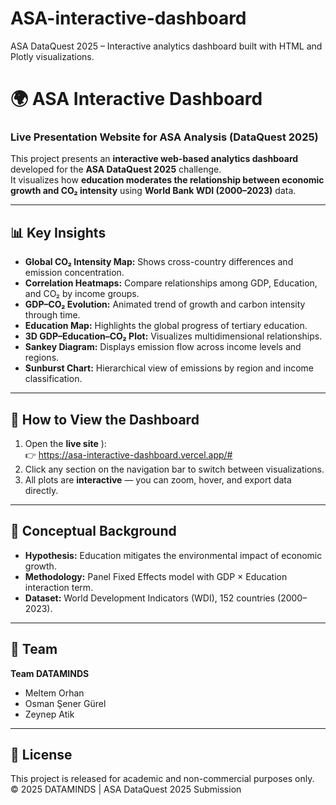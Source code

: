 # ASA-interactive-dashboard
ASA DataQuest 2025 – Interactive analytics dashboard built with HTML and Plotly visualizations.


# 🌍 ASA Interactive Dashboard

### Live Presentation Website for ASA Analysis (DataQuest 2025)

This project presents an **interactive web-based analytics dashboard** developed for the **ASA DataQuest 2025** challenge.  
It visualizes how **education moderates the relationship between economic growth and CO₂ intensity** using **World Bank WDI (2000–2023)** data.

---

## 📊 Key Insights
- **Global CO₂ Intensity Map:** Shows cross-country differences and emission concentration.
- **Correlation Heatmaps:** Compare relationships among GDP, Education, and CO₂ by income groups.
- **GDP–CO₂ Evolution:** Animated trend of growth and carbon intensity through time.
- **Education Map:** Highlights the global progress of tertiary education.
- **3D GDP–Education–CO₂ Plot:** Visualizes multidimensional relationships.
- **Sankey Diagram:** Displays emission flow across income levels and regions.
- **Sunburst Chart:** Hierarchical view of emissions by region and income classification.

---

## 🚀 How to View the Dashboard
1. Open the **live site** ):  
   👉 https://asa-interactive-dashboard.vercel.app/#
2. Click any section on the navigation bar to switch between visualizations.
3. All plots are **interactive** — you can zoom, hover, and export data directly.

---

## 🧠 Conceptual Background
- **Hypothesis:** Education mitigates the environmental impact of economic growth.  
- **Methodology:** Panel Fixed Effects model with GDP × Education interaction term.  
- **Dataset:** World Development Indicators (WDI), 152 countries (2000–2023).

---

## 👥 Team
**Team DATAMINDS**  
- Meltem Orhan  
- Osman Şener Gürel
- Zeynep Atik

---

## 📄 License
This project is released for academic and non-commercial purposes only.  
© 2025 DATAMINDS | ASA DataQuest 2025 Submission
